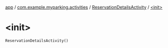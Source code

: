 [app](../../index.md) / [com.example.myparking.activities](../index.md) / [ReservationDetailsActivity](index.md) / [&lt;init&gt;](./-init-.md)

# &lt;init&gt;

`ReservationDetailsActivity()`